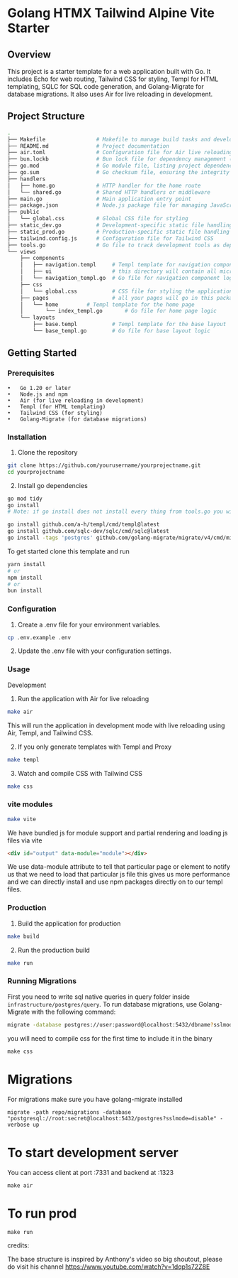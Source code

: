 # Golang HTMX Tailwind Alpine Vite Starter

## Overview

This project is a starter template for a web application built with Go. It includes Echo for web routing, Tailwind CSS for styling, Templ for HTML templating, SQLC for SQL code generation, and Golang-Migrate for database migrations. It also uses Air for live reloading in development.

## Project Structure

```bash
.
├── Makefile                # Makefile to manage build tasks and development commands
├── README.md               # Project documentation
├── air.toml                # Configuration file for Air live reloading
├── bun.lockb               # Bun lock file for dependency management (if using Bun)
├── go.mod                  # Go module file, listing project dependencies
├── go.sum                  # Go checksum file, ensuring the integrity of dependencies
├── handlers
│   ├── home.go             # HTTP handler for the home route
│   └── shared.go           # Shared HTTP handlers or middleware
├── main.go                 # Main application entry point
├── package.json            # Node.js package file for managing JavaScript dependencies
├── public
│   └── global.css          # Global CSS file for styling
├── static_dev.go           # Development-specific static file handling
├── static_prod.go          # Production-specific static file handling
├── tailwind.config.js      # Configuration file for Tailwind CSS
├── tools.go                # Go file to track development tools as dependencies
└── views
    ├── components
    │   ├── navigation.templ     # Templ template for navigation component
    │   ├── ui                   # this directory will contain all microcomponents like ( button, card and so on mainly for component libraries)
    │   └── navigation_templ.go  # Go file for navigation component logic
    ├── css
    │   └── global.css           # CSS file for styling the application
    ├── pages                    # all your pages will go in this package
    │   └── home         # Templ template for the home page
    │       └── index_templ.go       # Go file for home page logic
    └── layouts
        ├── base.templ           # Templ template for the base layout
        └── base_templ.go        # Go file for base layout logic
```

## Getting Started

### Prerequisites

    •	Go 1.20 or later
    •	Node.js and npm
    •	Air (for live reloading in development)
    •	Templ (for HTML templating)
    •	Tailwind CSS (for styling)
    •	Golang-Migrate (for database migrations)

### Installation

1. Clone the repository

```bash
git clone https://github.com/yourusername/yourprojectname.git
cd yourprojectname
```

2. Install go dependencies

```bash
go mod tidy
go install
# Note: if go install does not install every thing from tools.go you will have to install templ, sqlc and golang-migrate manually
```

```bash
go install github.com/a-h/templ/cmd/templ@latest
go install github.com/sqlc-dev/sqlc/cmd/sqlc@latest
go install -tags 'postgres' github.com/golang-migrate/migrate/v4/cmd/migrate@latest
```

To get started clone this template and run

```bash
yarn install
# or
npm install
# or
bun install
```

### Configuration

1. Create a .env file for your environment variables.

```bash
cp .env.example .env
```

2. Update the .env file with your configuration settings.

### Usage

Development

1. Run the application with Air for live reloading

```bash
make air
```

This will run the application in development mode with live reloading using Air, Templ, and Tailwind CSS.

2. If you only generate templates with Templ and Proxy

```bash
make templ
```

3. Watch and compile CSS with Tailwind CSS

```bash
make css
```

### vite modules

```bash
make vite
```

We have bundled js for module support and partial rendering and loading js files via vite

```html
<div id="output" data-module="module"></div>
```

We use data-module attribute to tell that particular page or element to notify us that we need to load that particular js file
this gives us more performance and we can directly install and use npm packages directly on to our templ files.

### Production

1. Build the application for production

```bash
make build
```

2. Run the production build

```bash
make run
```

### Running Migrations

First you need to write sql native queries in query folder inside `infrastructure/postgres/query`. To run database migrations, use Golang-Migrate with the following command:

```bash
migrate -database postgres://user:password@localhost:5432/dbname?sslmode=disable -path ./infrastructure/postgres/migrations up
```

you will need to compile css for the first time to include it in the binary

```
make css
```

# Migrations

For migrations make sure you have golang-migrate installed

```
migrate -path repo/migrations -database "postgresql://root:secret@localhost:5432/postgres?sslmode=disable" -verbose up
```

# To start development server

You can access client at port :7331 and backend at :1323

```
make air
```

# To run prod

```
make run
```

credits:

The base structure is inspired by Anthony's video so big shoutout, please do visit his channel https://www.youtube.com/watch?v=1dqp1s72Z8E
